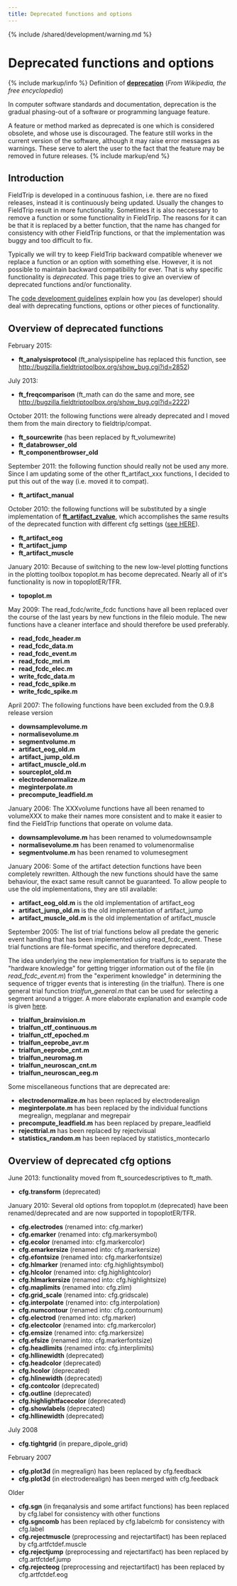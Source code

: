 ```yaml
---
title: Deprecated functions and options
---
```


{% include /shared/development/warning.md %}

# Deprecated functions and options

{% include markup/info %}
Definition of **[deprecation](http://en.wikipedia.org/wiki/Deprecated)**
(_From Wikipedia, the free encyclopedia_)

In computer software standards and documentation, deprecation is the gradual phasing-out of a software or programming language feature.

A feature or method marked as deprecated is one which is considered obsolete, and whose use is discouraged. The feature still works in the current version of the software, although it may raise error messages as warnings. These serve to alert the user to the fact that the feature may be removed in future releases.
{% include markup/end %}

## Introduction

FieldTrip is developed in a continuous fashion, i.e. there are no fixed releases, instead it is continuously being updated. Usually the changes to FieldTrip result in more functionality. Sometimes it is also neccessary to remove a function or some functionality in FieldTrip. The reasons for it can be that it is replaced by a better function, that the name has changed for consistency with other FieldTrip functions, or that the implementation was buggy and too difficult to fix.

Typically we will try to keep FieldTrip backward compatible whenever we replace a function or an option with something else. However, it is not possible to maintain backward compatibility for ever. That is why specific functionality is *deprecated*. This page tries to give an overview of deprecated functions and/or functionality.

The [code development guidelines](/development/guideline/code?&#document_deprecated_source_code) explain how you (as developer) should deal with deprecating functions, options or other pieces of functionality.
## Overview of deprecated functions

February 2015:

*  **ft_analysisprotocol** (ft_analysispipeline has replaced this function, see http://bugzilla.fieldtriptoolbox.org/show_bug.cgi?id=2852)

July 2013:

*  **ft_freqcomparison** (ft_math can do the same and more, see http://bugzilla.fieldtriptoolbox.org/show_bug.cgi?id=2222)

October 2011: the following functions were already deprecated and I moved them from the main directory to fieldtrip/compat.

*  **ft_sourcewrite**  (has been replaced by ft_volumewrite)
*  **ft_databrowser_old**
*  **ft_componentbrowser_old**

September 2011: the following function should really not be used any more. Since I am updating some of the other ft_artifact_xxx functions, I decided to put this out of the way (i.e. moved it to compat).

*  **ft_artifact_manual**

October 2010: the following functions will be substituted by a single implementation of **[ft_artifact_zvalue](/reference/ft_artifact_zvalue)**, which accomplishes the same results of the deprecated function with different cfg settings ([see HERE](/tutorial/artifacts)).

*  **ft_artifact_eog**
*  **ft_artifact_jump**
*  **ft_artifact_muscle**

January 2010: Because of switching to the new low-level plotting functions in the plotting toolbox topoplot.m has become deprecated. Nearly all of it's functionality is now in topoplotER/TFR.

*  **topoplot.m**

May 2009: The read_fcdc/write_fcdc functions have all been replaced over the course of the last years by new functions in the fileio module. The new functions have a cleaner interface and should therefore be used preferably.

*  **read_fcdc_header.m**      
*  **read_fcdc_data.m**       
*  **read_fcdc_event.m**       
*  **read_fcdc_mri.m**         
*  **read_fcdc_elec.m**        
*  **write_fcdc_data.m**
*  **read_fcdc_spike.m**     
*  **write_fcdc_spike.m**

April 2007: The following functions have been excluded from the 0.9.8 release version

*  **downsamplevolume.m**
*  **normalisevolume.m**
*  **segmentvolume.m**
*  **artifact_eog_old.m**
*  **artifact_jump_old.m**
*  **artifact_muscle_old.m**
*  **sourceplot_old.m**
*  **electrodenormalize.m**
*  **meginterpolate.m**
*  **precompute_leadfield.m**

January 2006: The XXXvolume functions have all been renamed to volumeXXX to make their names more consistent and to make it easier to find the FieldTrip functions that operate on volume data.

*  **downsamplevolume.m** has been renamed to volumedownsample
*  **normalisevolume.m** has been renamed to volumenormalise
*  **segmentvolume.m** has been renamed to volumesegment

January 2006: Some of the artifact detection functions have been completely rewritten. Although the new functions should have the same behaviour, the exact same result cannot be guaranteed. To allow people to use the old implementations, they are stil available:

*  **artifact_eog_old.m** is the old implementation of artifact_eog
*  **artifact_jump_old.m**  is the old implementation of artifact_jump
*  **artifact_muscle_old.m**  is the old implementation of artifact_muscle

September 2005: The list of trial functions below all predate the generic event handling that has been implemented using read_fcdc_event. These trial functions are file-format specific, and therefore deprecated.

The idea underlying the new implementation for trialfuns is to separate the "hardware knowledge" for getting trigger information out of the file (in *read_fcdc_event.m*) from the "experiment knowledge" in determining the sequence of trigger events that is interesting (in the trialfun). There is one general trial function *trialfun_general.m* that can be used for selecting a segment around a trigger. A more elaborate explanation and example code is given [here](/example/making_your_own_trialfun_for_conditional_trial_definition).

*  **trialfun_brainvision.m**
*  **trialfun_ctf_continuous.m**
*  **trialfun_ctf_epoched.m**
*  **trialfun_eeprobe_avr.m**
*  **trialfun_eeprobe_cnt.m**
*  **trialfun_neuromag.m**
*  **trialfun_neuroscan_cnt.m**
*  **trialfun_neuroscan_eeg.m**

Some miscellaneous functions that are deprecated are:

*  **electrodenormalize.m** has been replaced by electroderealign
*  **meginterpolate.m** has been replaced by the individual functions megrealign, megplanar and megrepair
*  **precompute_leadfield.m** has been replaced by prepare_leadfield
*  **rejecttrial.m** has been replaced by rejectvisual
*  **statistics_random.m** has been replaced by statistics_montecarlo


## Overview of deprecated cfg options

June 2013: functionality moved from ft_sourcedescriptives to ft_math.

*  **cfg.transform** (deprecated)

January 2010: Several old options from topoplot.m (deprecated) have been renamed/deprecated and are now supported in topoplotER/TFR.

*  **cfg.electrodes** (renamed into: cfg.marker)
*  **cfg.emarker** (renamed into: cfg.markersymbol)
*  **cfg.ecolor** (renamed into: cfg.markercolor)
*  **cfg.emarkersize** (renamed into: cfg.markersize)
*  **cfg.efontsize** (renamed into: cfg.markerfontsize)
*  **cfg.hlmarker** (renamed into: cfg.highlightsymbol)
*  **cfg.hlcolor** (renamed into: cfg.highlightcolor)
*  **cfg.hlmarkersize** (renamed into: cfg.highlightsize)
*  **cfg.maplimits** (renamed into: cfg.zlim)
*  **cfg.grid_scale** (renamed into: cfg.gridscale)
*  **cfg.interpolate** (renamed into: cfg.interpolation)
*  **cfg.numcontour** (renamed into: cfg.contournum)
*  **cfg.electrod** (renamed into: cfg.marker)
*  **cfg.electcolor** (renamed into: cfg.markercolor)
*  **cfg.emsize** (renamed into: cfg.markersize)
*  **cfg.efsize** (renamed into: cfg.markerfontsize)
*  **cfg.headlimits** (renamed into: cfg.interplimits)
*  **cfg.hllinewidth** (deprecated)
*  **cfg.headcolor** (deprecated)
*  **cfg.hcolor** (deprecated)
*  **cfg.hlinewidth** (deprecated)
*  **cfg.contcolor** (deprecated)
*  **cfg.outline** (deprecated)
*  **cfg.highlightfacecolor** (deprecated)
*  **cfg.showlabels** (deprecated)
*  **cfg.hllinewidth** (deprecated)

July 2008

*  **cfg.tightgrid** (in prepare_dipole_grid)

February 2007

*  **cfg.plot3d** (in megrealign) has been replaced by cfg.feedback
*  **cfg.plot3d** (in electroderealign) has been merged with cfg.feedback

Older

*  **cfg.sgn** (in freqanalysis and some artifact functions) has been replaced by cfg.label for consistency with other functions
*  **cfg.sgncomb** has been replaced by cfg.labelcmb for consistency with cfg.label
*  **cfg.rejectmuscle** (preprocessing and rejectartifact) has been replaced by cfg.artfctdef.muscle
*  **cfg.rejectjump** (preprocessing and rejectartifact) has been replaced by cfg.artfctdef.jump
*  **cfg.rejecteog** (preprocessing and rejectartifact) has been replaced by cfg.artfctdef.eog
